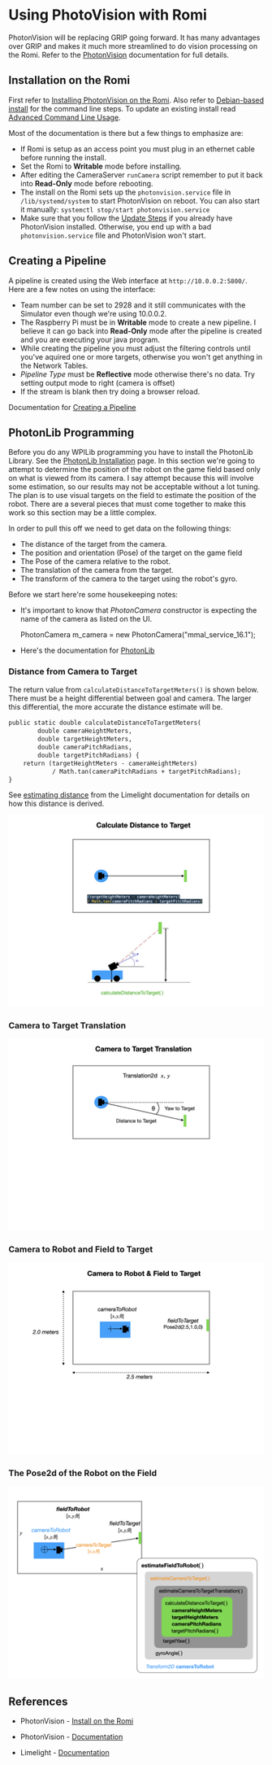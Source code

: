 # Using PhotoVision with Romi
PhotonVision will be replacing GRIP going forward.  It has many advantages over GRIP and makes it much more streamlined to do vision processing on the Romi.  Refer to the [PhotonVision](https://docs.photonvision.org/en/latest/docs/getting-started/index.html) documentation for full details.

## Installation on the Romi
First refer to [Installing PhotonVision on the Romi](https://github.com/PhotonVision/photonvision-docs/blob/ec29ff49e4a03f8d06e00818885efa774126c24c/source/docs/getting-started/installation/romi.rst). Also refer to [Debian-based install](https://docs.photonvision.org/en/latest/docs/getting-started/installation/coprocessor-image.html#other-debian-based-co-processor-installation) for the command line steps. To update an existing install read [Advanced Command Line Usage](https://docs.photonvision.org/en/latest/docs/getting-started/installation/advanced-cmd.html).

Most of the documentation is there but a few things to emphasize are:

- If Romi is setup as an access point you must plug in an ethernet cable before running the install.
- Set the Romi to **Writable** mode before installing.
- After editing the CameraServer `runCamera` script remember to put it back into **Read-Only** mode before rebooting.
- The install on the Romi sets up the `photonvision.service` file in `/lib/systemd/system` to start PhotonVision on reboot.  You can also start it manually: `systemctl stop/start photonvision.service`
- Make sure that you follow the [Update Steps](https://docs.photonvision.org/en/latest/docs/getting-started/installation/advanced-cmd.html) if you already have PhotonVision installed. Otherwise, you end up with a bad `photonvision.service` file and PhotonVision won't start.

## Creating a Pipeline
A pipeline is created using the Web interface at `http://10.0.0.2:5800/`.  Here are a few notes on using the interface:

- Team number can be set to 2928 and it still communicates with the Simulator even though we're using 10.0.0.2.
- The Raspberry Pi must be in **Writable** mode to create a new pipeline.  I believe it can go back into **Read-Only** mode after the pipeline is created and you are executing your java program.
- While creating the pipeline you must adjust the filtering controls until you've aquired one or more targets, otherwise you won't get anything in the Network Tables.
- *Pipeline Type* must be **Reflective** mode otherwise there's no data.
Try setting output mode to right (camera is offset)
- If the stream is blank then try doing a browser reload.

Documentation for [Creating a Pipeline](https://docs.photonvision.org/en/latest/docs/getting-started/pipeline-tuning/index.html)

## PhotonLib Programming
Before you do any WPILib programming you have to install the PhotonLib Library. See the [PhotonLib Installation](https://docs.photonvision.org/en/latest/docs/programming/photonlib/adding-vendordep.html) page.
In this section we're going to attempt to determine the position of the robot on the game field based only on what is viewed from its camera.  I say attempt because this will involve some estimation, so our results may not be acceptable without a lot tuning. The plan is to use visual targets on the field to estimate the position of the robot. There are a several pieces that must come together to make this work so this section may be a little complex.

In order to pull this off we need to get data on the following things:
- The distance of the target from the camera.
- The position and orientation (Pose) of the target on the game field
- The Pose of the camera relative to the robot.
- The translation of the camera from the target.
- The transform of the camera to the target using the robot's gyro.

Before we start here're some housekeeping notes: 
- It's important to know that *PhotonCamera* constructor is expecting the name of the camera as listed on the UI.  

    PhotonCamera m_camera = new PhotonCamera("mmal_service_16.1");

- Here's the documentation for [PhotonLib](https://docs.photonvision.org/en/latest/docs/programming/index.html)

### Distance from Camera to Target
The return value from `calculateDistanceToTargetMeters()` is shown below.  There must be a height differential between goal and camera. The larger this differential, the more accurate the distance estimate will be.

    public static double calculateDistanceToTargetMeters(
            double cameraHeightMeters,
            double targetHeightMeters,
            double cameraPitchRadians,
            double targetPitchRadians) {
        return (targetHeightMeters - cameraHeightMeters)
                / Math.tan(cameraPitchRadians + targetPitchRadians);
    }

See [estimating distance](https://docs.limelightvision.io/en/latest/cs_estimating_distance.html) from the Limelight documentation for details on how this distance is derived.

![Distance to Target](../../images/FRCVision/FRCVision.021.jpeg)

### Camera to Target Translation

![Camera to Target Translation](../../images/FRCVision/FRCVision.022.jpeg)

### Camera to Robot and Field to Target

![Camera to Robot](../../images/FRCVision/FRCVision.023.jpeg)

### The Pose2d of the Robot on the Field


![Robot Position on Field](../../images/FRCVision/FRCVision.024.jpeg)


## References

- PhotonVision - [Install on the Romi](https://github.com/PhotonVision/photonvision-docs/blob/ec29ff49e4a03f8d06e00818885efa774126c24c/source/docs/getting-started/installation/romi.rst)

- PhotonVision - [Documentation](https://docs.photonvision.org/en/latest/)

- Limelight - [Documentation](https://docs.limelightvision.io/en/latest/index.html)
